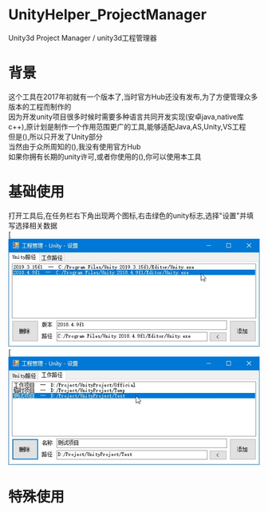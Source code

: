 # UnityHelper_ProjectManager
Unity3d Project Manager / unity3d工程管理器

# 背景
这个工具在2017年初就有一个版本了,当时官方Hub还没有发布,为了方便管理众多版本的工程而制作的  
因为开发unity项目很多时候时需要多种语言共同开发实现(安卓java,native库c++),原计划是制作一个作用范围更广的工具,能够适配Java,AS,Unity,VS工程  
但是(),所以只开发了Unity部分  
当然由于众所周知的(),我没有使用官方Hub  
如果你拥有长期的unity许可,或者你使用的(),你可以使用本工具  

# 基础使用
打开工具后,在任务栏右下角出现两个图标,右击绿色的unity标志,选择"设置"并填写选择相关数据  
[![](https://github.com/sharpoverflow/UnityHelper_ProjectManager/blob/main/GitImage/%E8%AE%BE%E7%BD%AE1.jpg)
[![](https://github.com/sharpoverflow/UnityHelper_ProjectManager/blob/main/GitImage/%E8%AE%BE%E7%BD%AE2.jpg)

# 特殊使用

